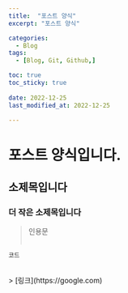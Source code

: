 ```yaml
---
title:  "포스트 양식" 
excerpt: "포스트 양식"

categories:
  - Blog
tags:
  - [Blog, Git, Github,]

toc: true
toc_sticky: true
 
date: 2022-12-25
last_modified_at: 2022-12-25

---
```



# 포스트 양식입니다.
## 소제목입니다
### 더 작은 소제목입니다
> 인용문<br><br>  
```cpp
코드
```
<br>
> [링크](https://google.com) <br><br>

